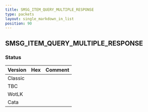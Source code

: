 ```yaml
---
title: SMSG_ITEM_QUERY_MULTIPLE_RESPONSE
type: packets
layout: single_markdown_in_list
position: 90
---
```


## SMSG_ITEM_QUERY_MULTIPLE_RESPONSE

### Status

Version | Hex | Comment
---------- | ---------- | ---------- 
Classic |  |  
TBC |  |  
WotLK |  |  
Cata |  |  
